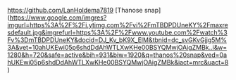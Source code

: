 https://github.com/LanHoldema7819
[Thanose snap] (https://www.google.com/imgres?imgurl=https%3A%2F%2Fi.ytimg.com%2Fvi%2FmTBDPDUneKY%2Fmaxresdefault.jpg&imgrefurl=https%3A%2F%2Fwww.youtube.com%2Fwatch%3Fv%3DmTBDPDUneKY&docid=DJ_Kv_bK9X_ElM&tbnid=dc_svGKvGjjg5M%3A&vet=10ahUKEwi05p6shdDdAhWTLXwKHe00BSYQMwjOAigZMBk..i&w=1280&h=720&safe=active&bih=931&biw=1920&q=thanos%20snap&ved=0ahUKEwi05p6shdDdAhWTLXwKHe00BSYQMwjOAigZMBk&iact=mrc&uact=8)

